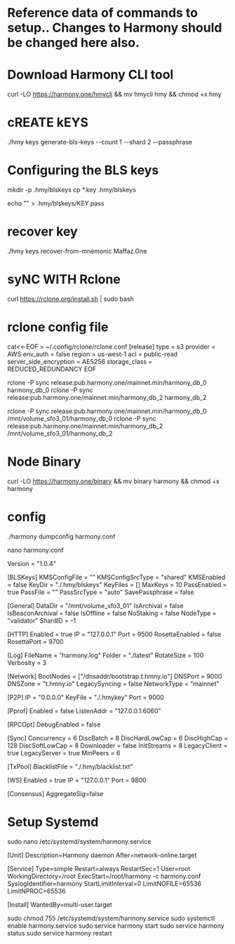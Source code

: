 # Reference data of commands to setup.. Changes to Harmony should be changed here also.

# Download Harmony CLI tool

curl -LO https://harmony.one/hmycli && mv hmycli hmy && chmod +x hmy

# cREATE kEYS

./hmy keys generate-bls-keys --count 1 --shard 2 --passphrase

# Configuring the BLS keys

mkdir -p .hmy/blskeys
cp *.key .hmy/blskeys

echo "" > .hmy/blskeys/KEY.pass


# recover key
./hmy keys recover-from-mnemonic Maffaz.One

# syNC WITH Rclone

curl https://rclone.org/install.sh | sudo bash

# rclone config file

cat<<-EOF > ~/.config/rclone/rclone.conf
[release]
type = s3
provider = AWS
env_auth = false
region = us-west-1
acl = public-read
server_side_encryption = AES256
storage_class = REDUCED_REDUNDANCY
EOF

rclone -P sync release:pub.harmony.one/mainnet.min/harmony_db_0 harmony_db_0
rclone -P sync release:pub.harmony.one/mainnet.min/harmony_db_2 harmony_db_2

rclone -P sync release:pub.harmony.one/mainnet.min/harmony_db_0 /mnt/volume_sfo3_01/harmony_db_0
rclone -P sync release:pub.harmony.one/mainnet.min/harmony_db_2 /mnt/volume_sfo3_01/harmony_db_2

# Node Binary

curl -LO https://harmony.one/binary && mv binary harmony && chmod +x harmony

# config

./harmony dumpconfig harmony.conf

nano harmony.conf

Version = "1.0.4"

[BLSKeys]
  KMSConfigFile = ""
  KMSConfigSrcType = "shared"
  KMSEnabled = false
  KeyDir = "./.hmy/blskeys"
  KeyFiles = []
  MaxKeys = 10
  PassEnabled = true
  PassFile = ""
  PassSrcType = "auto"
  SavePassphrase = false

[General]
  DataDir = "/mnt/volume_sfo3_01"
  IsArchival = false
  IsBeaconArchival = false
  IsOffline = false
  NoStaking = false
  NodeType = "validator"
  ShardID = -1

[HTTP]
  Enabled = true
  IP = "127.0.0.1"
  Port = 9500
  RosettaEnabled = false
  RosettaPort = 9700

[Log]
  FileName = "harmony.log"
  Folder = "./latest"
  RotateSize = 100
  Verbosity = 3

[Network]
  BootNodes = ["/dnsaddr/bootstrap.t.hmny.io"]
  DNSPort = 9000
  DNSZone = "t.hmny.io"
  LegacySyncing = false
  NetworkType = "mainnet"

[P2P]
  IP = "0.0.0.0"
  KeyFile = "./.hmykey"
  Port = 9000

[Pprof]
  Enabled = false
  ListenAddr = "127.0.0.1:6060"

[RPCOpt]
  DebugEnabled = false

[Sync]
  Concurrency = 6
  DiscBatch = 8
  DiscHardLowCap = 6
  DiscHighCap = 128
  DiscSoftLowCap = 8
  Downloader = false
  InitStreams = 8
  LegacyClient = true
  LegacyServer = true
  MinPeers = 6

[TxPool]
  BlacklistFile = "./.hmy/blacklist.txt"

[WS]
  Enabled = true
  IP = "127.0.0.1"
  Port = 9800

[Consensus]
AggregateSig=false


 # Setup Systemd

sudo nano /etc/systemd/system/harmony.service

[Unit]
Description=Harmony daemon
After=network-online.target

[Service]
Type=simple
Restart=always
RestartSec=1
User=root
WorkingDirectory=/root
ExecStart=/root/harmony -c harmony.conf
SyslogIdentifier=harmony
StartLimitInterval=0
LimitNOFILE=65536
LimitNPROC=65536

[Install]
WantedBy=multi-user.target


sudo chmod 755 /etc/systemd/system/harmony.service
sudo systemctl enable harmony.service
sudo service harmony start
sudo service harmony status
sudo service harmony restart
